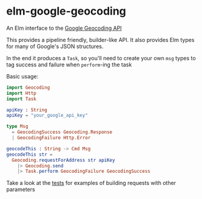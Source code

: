 # elm-google-geocoding

An Elm interface to the [Google Geocoding API](https://developers.google.com/maps/documentation/geocoding/intro)

This provides a pipeline friendly, builder-like API. It also provides Elm types for many of Google's JSON structures.

In the end it produces a `Task`, so you'll need to create your own `msg` types to tag success and failure when `perform`-ing the task

Basic usage:

```elm
import Geocoding
import Http
import Task

apiKey : String
apiKey = "your_google_api_key"

type Msg
  = GeocodingSuccess Geocoding.Response
  | GeocodingFailure Http.Error

geocodeThis : String -> Cmd Msg
geocodeThis str =
  Geocoding.requestForAddress str apiKey
    |> Geocoding.send
    |> Task.perform GeocodingFailure GeocodingSuccess
```

Take a look at the [tests](tests/Tests.elm) for examples of building requests with other parameters
